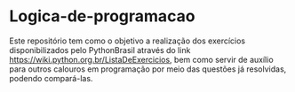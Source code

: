 # Logica-de-programacao
Este repositório tem como o objetivo a realização dos exercícios disponibilizados pelo PythonBrasil através do link https://wiki.python.org.br/ListaDeExercicios, bem como servir de auxílio para outros calouros em programação por meio das questões já resolvidas, podendo compará-las.
